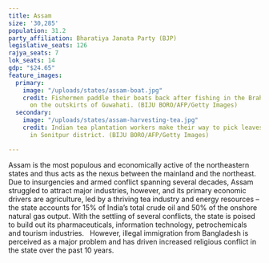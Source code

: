 ```yaml
---
title: Assam
size: '30,285'
population: 31.2
party_affiliation: Bharatiya Janata Party (BJP)
legislative_seats: 126
rajya_seats: 7
lok_seats: 14
gdp: "$24.65"
feature_images:
  primary:
    image: "/uploads/states/assam-boat.jpg"
    credit: Fishermen paddle their boats back after fishing in the Brahmaputra River
      on the outskirts of Guwahati. (BIJU BORO/AFP/Getty Images)
  secondary:
    image: "/uploads/states/assam-harvesting-tea.jpg"
    credit: Indian tea plantation workers make their way to pick leaves at a tea garden
      in Sonitpur district. (BIJU BORO/AFP/Getty Images)

---
```

Assam is the most populous and economically active of the northeastern states and thus acts as the nexus between the mainland and the northeast. Due to insurgencies and armed conflict spanning several decades, Assam struggled to attract major industries, however, and its primary economic drivers are agriculture, led by a thriving tea industry and energy resources – the state accounts for 15% of India’s total crude oil and 50% of the onshore natural gas output. With the settling of several conflicts, the state is poised to build out its pharmaceuticals, information technology, petrochemicals and tourism industries.   However, illegal immigration from Bangladesh is perceived as a major problem and has driven increased religious conflict in the state over the past 10 years. 